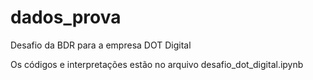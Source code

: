 # dados_prova
Desafio da BDR para a empresa DOT Digital

Os códigos e interpretações estão no arquivo desafio_dot_digital.ipynb
